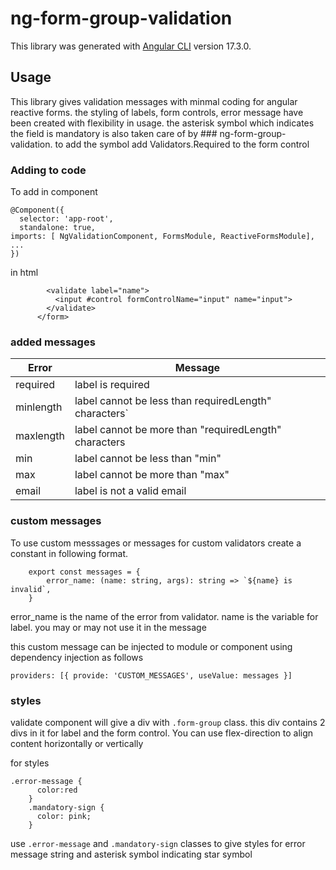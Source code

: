 # ng-form-group-validation

This library was generated with [Angular CLI](https://github.com/angular/angular-cli) version 17.3.0.

## Usage
This library gives validation messages with minmal coding for angular reactive forms. the styling of  labels, form controls, error message  have been  created with flexibility  in usage. the asterisk symbol which indicates  the field is mandatory is also taken care of by ### ng-form-group-validation. to add the symbol add Validators.Required to the form control
### Adding to code
To add in  component
```
@Component({
  selector: 'app-root',
  standalone: true,
imports: [ NgValidationComponent, FormsModule, ReactiveFormsModule],
...
})
```

in html
```<form [formGroup]="form">
        <validate label="name">
          <input #control formControlName="input" name="input">
        </validate>
      </form>
```
### added messages
| 	Error     | 	Message	                                              | 	
| 	-----	    | 	----- 	                                              | 	
| 	required	| 	label is required	                                    | 	
| 	minlength	| 	label cannot be less than requiredLength" characters`	| 	 
| 	maxlength	| 	label cannot be more than "requiredLength" characters	| 	 
| 	min	      | 	label cannot be less than "min"	                      | 	
| 	max	      | 	label cannot be more than "max"	                      |
| 	email	    | 	label is not a valid email	                          |

### custom messages
To use custom messsages or messages for  custom validators create  a constant in following format.
```
    export const messages = {
        error_name: (name: string, args): string => `${name} is invalid`,
    }
```
error_name is the name of the error from validator.
name is the variable for label. you may or may not use it in the message

this custom message can be injected to  module or component using dependency injection  as follows
```
providers: [{ provide: 'CUSTOM_MESSAGES', useValue: messages }]
```
### styles
validate component will give a  div with `.form-group` class. this div  contains 2 divs in it for   label and  the form control. You can use flex-direction to align content horizontally or vertically

for styles
```
.error-message {
      color:red
    }
    .mandatory-sign {
      color: pink;
    }
```
use `.error-message` and `.mandatory-sign` classes to give styles for error message string and  asterisk symbol indicating star symbol


